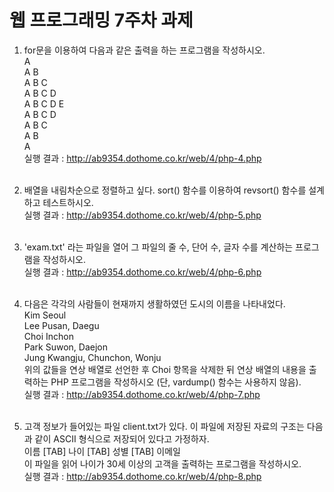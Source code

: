 # 웹 프로그래밍 7주차 과제

1. for문을 이용하여 다음과 같은 출력을 하는 프로그램을 작성하시오.<br>
A<br>
A B<br>
A B C<br>
A B C D<br>
A B C D E<br>
A B C D<br>
A B C<br>
A B<br>
A<br>
실행 결과 : http://ab9354.dothome.co.kr/web/4/php-4.php<br><br>

2. 배열을 내림차순으로 정렬하고 싶다. sort() 함수를 이용하여 revsort() 함수를 설계하고 테스트하시오.<br>
실행 결과 : http://ab9354.dothome.co.kr/web/4/php-5.php<br><br>

3. 'exam.txt' 라는 파일을 열어 그 파일의 줄 수, 단어 수, 글자 수를 계산하는 프로그램을 작성하시오.<br>
실행 결과 : http://ab9354.dothome.co.kr/web/4/php-6.php<br><br>

4. 다음은 각각의 사람들이 현재까지 생활하였던 도시의 이름을 나타내었다.<br>
Kim  Seoul<br>
Lee  Pusan, Daegu<br>
Choi  Inchon<br>
Park  Suwon, Daejon<br>
Jung  Kwangju, Chunchon, Wonju<br>
위의 값들을 연상 배열로 선언한 후 Choi 항목을 삭제한 뒤 연상 배열의 내용을 출력하는 PHP 프로그램을 작성하시오 (단, vardump() 함수는 사용하지 않음).<br>
실행 결과 : http://ab9354.dothome.co.kr/web/4/php-7.php<br><br>

5. 고객 정보가 들어있는 파일 client.txt가 있다. 이 파일에 저장된 자료의 구조는 다음과 같이 ASCII 형식으로 저장되어 있다고 가정하자.<br>
이름 [TAB] 나이 [TAB] 성별 [TAB] 이메일<br>
이 파일을 읽어 나이가 30세 이상의 고객을 출력하는 프로그램을 작성하시오.<br>
실행 결과 : http://ab9354.dothome.co.kr/web/4/php-8.php
